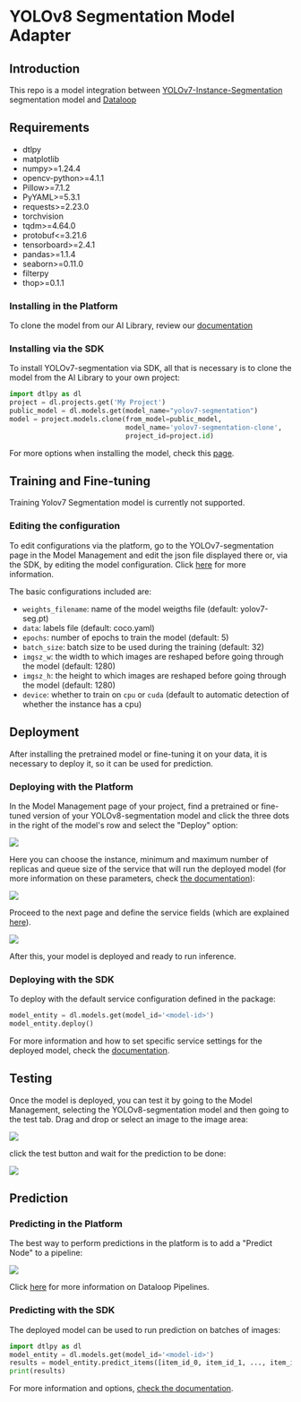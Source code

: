 # YOLOv8 Segmentation Model Adapter

## Introduction

This repo is a model integration between [YOLOv7-Instance-Segmentation](https://github.com/RizwanMunawar/yolov7-segmentation) segmentation model and [Dataloop](https://dataloop.ai/)

## Requirements

- dtlpy
- matplotlib
- numpy>=1.24.4 
- opencv-python>=4.1.1 
- Pillow>=7.1.2 
- PyYAML>=5.3.1 
- requests>=2.23.0 
- torchvision
- tqdm>=4.64.0
- protobuf<=3.21.6
- tensorboard>=2.4.1
- pandas>=1.1.4
- seaborn>=0.11.0
- filterpy
- thop>=0.1.1 

### Installing in the Platform

To clone the model from our AI Library, review our [documentation](https://developers.dataloop.ai/tutorials/model_management/create_new_model_ui/chapter/)

### Installing via the SDK

To install YOLOv7-segmentation via SDK, all that is necessary is to clone the model from the AI Library to your own project:

```python
import dtlpy as dl
project = dl.projects.get('My Project')
public_model = dl.models.get(model_name="yolov7-segmentation")
model = project.models.clone(from_model=public_model,
                             model_name='yolov7-segmentation-clone',
                             project_id=project.id)
```

For more options when installing the model, check this [page](https://developers.dataloop.ai/tutorials/model_management/ai_library/chapter/#finetune-on-a-custom-dataset).

## Training and Fine-tuning

Training Yolov7 Segmentation model is currently not supported. 

### Editing the configuration

To edit configurations via the platform, go to the YOLOv7-segmentation page in the Model Management and edit the json file displayed there or, via the SDK, by editing the model configuration. Click [here](https://developers.dataloop.ai/tutorials/model_management/ai_library/chapter/#model-configuration) for more information.

The basic configurations included are:

* ```weights_filename```: name of the model weigths file (default: yolov7-seg.pt)
* ```data```: labels file (default: coco.yaml)
* ```epochs```: number of epochs to train the model (default: 5)
* ```batch_size```: batch size to be used during the training (default: 32)
* ```imgsz_w```: the width to which images are reshaped before going through the model (default: 1280)
* ```imgsz_h```: the height to which images are reshaped before going through the model (default: 1280)
* ```device```: whether to train on ```cpu``` or ```cuda``` (default to automatic detection of whether the instance has a cpu)

## Deployment

After installing the pretrained model or fine-tuning it on your data, it is necessary to deploy it, so it can be used for prediction.

### Deploying with the Platform

In the Model Management page of your project, find a pretrained or fine-tuned version of your YOLOv8-segmentation model and click the three dots in the right of the model's row and select the "Deploy" option:

<img src="assets/MM_page.png">

Here you can choose the instance, minimum and maximum number of replicas and queue size of the service that will run the deployed model (for more information on these parameters, check [the documentation](https://developers.dataloop.ai/tutorials/faas/advance/chapter/#autoscaler)):

<img src="assets/deployment_1.png">

Proceed to the next page and define the service fields (which are explained [here](https://developers.dataloop.ai/tutorials/faas/custom_environment_using_docker/chapter/)).

<img src="assets/deployment_2.png">

After this, your model is deployed and ready to run inference.

### Deploying with the SDK

To deploy with the default service configuration defined in the package:

```python
model_entity = dl.models.get(model_id='<model-id>')
model_entity.deploy()
```

For more information and how to set specific service settings for the deployed model, check the [documentation](https://developers.dataloop.ai/tutorials/model_management/ai_library/chapter/#clone-and-deploy-a-model).

## Testing

Once the model is deployed, you can test it by going to the Model Management, selecting the YOLOv8-segmentation model and then going to the test tab. Drag and drop or select an image to the image area:

<img src="assets/cat_test_1.png">

click the test button and wait for the prediction to be done:

<img src="assets/cat_test_2.png">

## Prediction

### Predicting in the Platform

The best way to perform predictions in the platform is to add a "Predict Node" to a pipeline:

<img src="assets/pipeline.png">

Click [here](https://developers.dataloop.ai/onboarding/08_pipelines/) for more information on Dataloop Pipelines.

### Predicting with the SDK

The deployed model can be used to run prediction on batches of images:

```python
import dtlpy as dl
model_entity = dl.models.get(model_id='<model-id>')
results = model_entity.predict_items([item_id_0, item_id_1, ..., item_id_n])
print(results)
```

For more information and options, [check the documentation](https://developers.dataloop.ai/tutorials/model_management/ai_library/chapter/#predict-items).